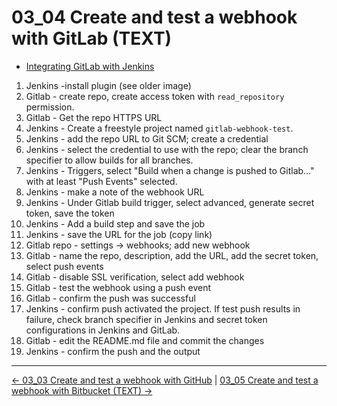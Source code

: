 # 03_04 Create and test a webhook with GitLab (TEXT)

- [Integrating GitLab with Jenkins](https://docs.gitlab.com/integration/jenkins/)

1. Jenkins -install plugin (see older image)
1. Gitlab - create repo, create access token with `read_repository` permission.
1. Gitlab - Get the repo HTTPS URL
1. Jenkins - Create a freestyle project named `gitlab-webhook-test`.
1. Jenkins - add the repo URL to Git SCM; create a credential
1. Jenkins - select the credential to use with the repo; clear the branch specifier to allow builds for all branches.
1. Jenkins - Triggers, select "Build when a change is pushed to Gitlab..." with at least "Push Events" selected.
1. Jenkins - make a note of the webhook URL
1. Jenkins - Under Gitlab build trigger, select advanced, generate secret token, save the token
1. Jenkins - Add a build step and save the job
1. Jenkins - save the URL for the job (copy link)
1. Gitlab repo - settings -> webhooks; add new webhook
1. Gitlab - name the repo, description, add the URL, add the secret token, select push events
1. Gitlab - disable SSL verification, select add webhook
1. Gitlab - test the webhook using a push event
1. Gitlab - confirm the push was successful
1. Jenkins - confirm push activated the project. If test push results in failure, check branch specifier in Jenkins and secret token configurations in Jenkins and GitLab.
1. Gitlab - edit the README.md file and commit the changes
1. Jenkins - confirm the push and the output

<!-- FooterStart -->
---
[← 03_03 Create and test a webhook with GitHub](../03_03_create_a_webhook_with_github/README.md) | [03_05 Create and test a webhook with Bitbucket (TEXT) →](../03_05_create_a_webhook_with_bitbucket/README.md)
<!-- FooterEnd -->
